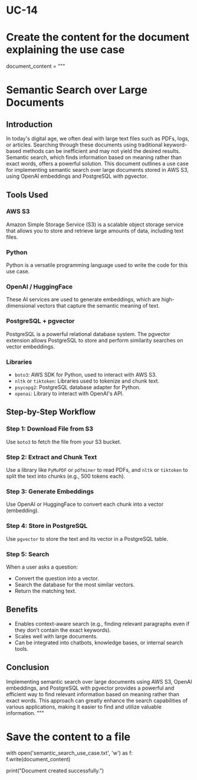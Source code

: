 # UC-14

# Create the content for the document explaining the use case

document_content = """
# Semantic Search over Large Documents

## Introduction
In today's digital age, we often deal with large text files such as PDFs, logs, or articles. Searching through these documents using traditional keyword-based methods can be inefficient and may not yield the desired results. Semantic search, which finds information based on meaning rather than exact words, offers a powerful solution. This document outlines a use case for implementing semantic search over large documents stored in AWS S3, using OpenAI embeddings and PostgreSQL with pgvector.

## Tools Used
### AWS S3
Amazon Simple Storage Service (S3) is a scalable object storage service that allows you to store and retrieve large amounts of data, including text files.

### Python
Python is a versatile programming language used to write the code for this use case.

### OpenAI / HuggingFace
These AI services are used to generate embeddings, which are high-dimensional vectors that capture the semantic meaning of text.

### PostgreSQL + pgvector
PostgreSQL is a powerful relational database system. The pgvector extension allows PostgreSQL to store and perform similarity searches on vector embeddings.

### Libraries
- `boto3`: AWS SDK for Python, used to interact with AWS S3.
- `nltk` or `tiktoken`: Libraries used to tokenize and chunk text.
- `psycopg2`: PostgreSQL database adapter for Python.
- `openai`: Library to interact with OpenAI's API.

## Step-by-Step Workflow

### Step 1: Download File from S3
Use `boto3` to fetch the file from your S3 bucket.

### Step 2: Extract and Chunk Text
Use a library like `PyMuPDF` or `pdfminer` to read PDFs, and `nltk` or `tiktoken` to split the text into chunks (e.g., 500 tokens each).

### Step 3: Generate Embeddings
Use OpenAI or HuggingFace to convert each chunk into a vector (embedding).

### Step 4: Store in PostgreSQL
Use `pgvector` to store the text and its vector in a PostgreSQL table.

### Step 5: Search
When a user asks a question:
- Convert the question into a vector.
- Search the database for the most similar vectors.
- Return the matching text.

## Benefits
- Enables context-aware search (e.g., finding relevant paragraphs even if they don’t contain the exact keywords).
- Scales well with large documents.
- Can be integrated into chatbots, knowledge bases, or internal search tools.

## Conclusion
Implementing semantic search over large documents using AWS S3, OpenAI embeddings, and PostgreSQL with pgvector provides a powerful and efficient way to find relevant information based on meaning rather than exact words. This approach can greatly enhance the search capabilities of various applications, making it easier to find and utilize valuable information.
"""

# Save the content to a file
with open('semantic_search_use_case.txt', 'w') as f:
    f.write(document_content)

print("Document created successfully.")